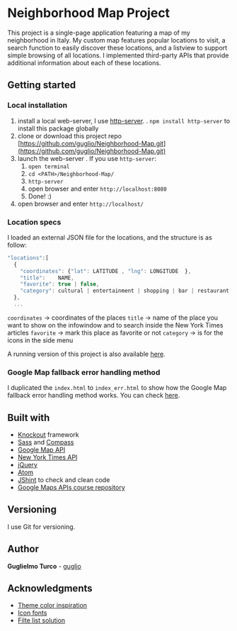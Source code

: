 # Neighborhood Map Project

This project is a single-page application featuring a map of my neighborhood in Italy. My custom map features popular locations to visit, a search function to easily discover these locations, and a listview to support simple browsing of all locations. I implemented third-party APIs that provide additional information about each of these locations.

## Getting started

### Local installation

1. install a local web-server, I use [http-server](https://www.npmjs.com/package/http-server).
 . `npm install http-server` to install this package globally
2. clone or download this project repo [https://github.com/guglio/Neighborhood-Map.git](https://github.com/guglio/Neighborhood-Map.git)
3. launch the web-server
  . If you use `http-server`:
    1. `open terminal`
    2. `cd <PATH>/Neighborhood-Map/`
    3. `http-server`
    4. open browser and enter `http://localhost:8080`
    5. Done! :)
4. open browser and enter `http://localhost/`

### Location specs

I loaded an external JSON file for the locations, and the structure is as follow:

```javascript
"locations":[
  {
    "coordinates": {"lat": LATITUDE	, "lng": LONGITUDE	},
    "title":	NAME,
    "favorite": true | false,
    "category": cultural | entertainment | shopping | bar | restaurant
  },
  ...
```
`coordinates` -> coordinates of the places
`title` -> name of the place you want to show on the infowindow and to search inside the New York Times articles
`favorite` -> mark this place as favorite or not
`category` -> is for the icons in the side menu

A running version of this project is also available [here](https://guglio.github.io/Neighborhood-Map/).

### Google Map fallback error handling method

I duplicated the `index.html` to `index_err.html` to show how the Google Map fallback error handling method works.
You can check [here](https://guglio.github.io/Neighborhood-Map/index_err.html).

## Built with

* [Knockout](http://knockoutjs.com/) framework
* [Sass](http://sass-lang.com/) and [Compass](http://compass-style.org/)
* [Google Map API](https://developers.google.com/maps/)
* [New York Times API](https://developer.nytimes.com/)
* [jQuery](https://jquery.com/)
* [Atom](https://atom.io/)
* [JShint](http://jshint.com/) to check and clean code
* [Google Maps APIs course repository](https://www.udacity.com/course/google-maps-apis--ud864)

## Versioning

I use Git for versioning.

## Author

**Guglielmo Turco** - [guglio](https://github.com/guglio)

## Acknowledgments

* [Theme color inspiration](https://www.design-seeds.com/seasons/winter/winter-tones/)
* [Icon fonts](https://icomoon.io)
* [Filte list solution](http://stackoverflow.com/questions/31188583/filter-table-contents)
